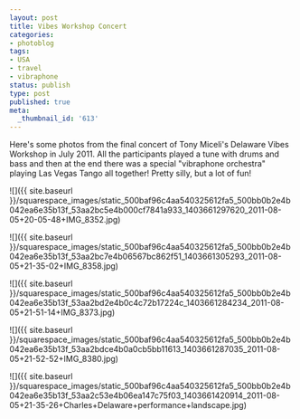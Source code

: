 ```yaml
---
layout: post
title: Vibes Workshop Concert
categories:
- photoblog
tags:
- USA
- travel
- vibraphone
status: publish
type: post
published: true
meta:
  _thumbnail_id: '613'
---
```


Here's some photos from the final concert of Tony Miceli's Delaware Vibes Workshop in July 2011. All the participants played a tune with drums and bass and then at the end there was a special "vibraphone orchestra" playing Las Vegas Tango all together! Pretty silly, but a lot of fun!

![]({{ site.baseurl }}/squarespace_images/static_500baf96c4aa540325612fa5_500bb0b2e4b042ea6e35b13f_53aa2bc5e4b000cf7841a933_1403661297620_2011-08-05+20-05-48+IMG_8352.jpg)
  

  
   
![]({{ site.baseurl }}/squarespace_images/static_500baf96c4aa540325612fa5_500bb0b2e4b042ea6e35b13f_53aa2bc7e4b06567bc862f51_1403661305293_2011-08-05+21-35-02+IMG_8358.jpg)
  

  
   
![]({{ site.baseurl }}/squarespace_images/static_500baf96c4aa540325612fa5_500bb0b2e4b042ea6e35b13f_53aa2bd2e4b0c4c72b17224c_1403661284234_2011-08-05+21-51-14+IMG_8373.jpg)
  

  
   
![]({{ site.baseurl }}/squarespace_images/static_500baf96c4aa540325612fa5_500bb0b2e4b042ea6e35b13f_53aa2bdce4b0a0cb5bb11613_1403661287035_2011-08-05+21-52-52+IMG_8380.jpg)
  

  
   
![]({{ site.baseurl }}/squarespace_images/static_500baf96c4aa540325612fa5_500bb0b2e4b042ea6e35b13f_53aa2c53e4b06ea147c75f03_1403661420914_2011-08-05+21-35-26+Charles+Delaware+performance+landscape.jpg)
